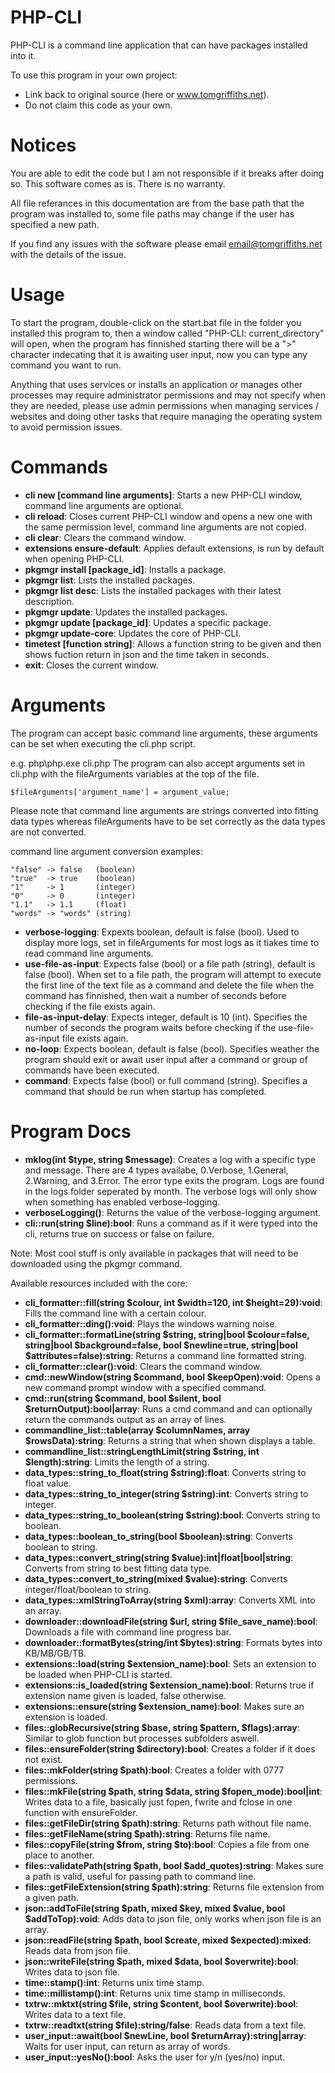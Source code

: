 # PHP-CLI
PHP-CLI is a command line application that can have packages installed into it.

To use this program in your own project:
* Link back to original source (here or www.tomgriffiths.net).
* Do not claim this code as your own.

# Notices
You are able to edit the code but I am not responsible if it breaks after doing so. This software comes as is. There is no warranty.

All file referances in this documentation are from the base path that the program was installed to, some file paths may change if the user has specified a new path.

If you find any issues with the software please email email@tomgriffiths.net with the details of the issue.

# Usage
To start the program, double-click on the start.bat file in the folder you installed this program to, then a window called "PHP-CLI: current_directory" will open, when the program has finnished starting there will be a ">" character indecating that it is awaiting user input, now you can type any command you want to run.

Anything that uses services or installs an application or manages other processes may require administrator permissions and may not specify when they are needed, please use admin permissions when managing services / websites and doing other tasks that require managing the operating system to avoid permission issues.

# Commands
- **cli new [command line arguments]**: Starts a new PHP-CLI window, command line arguments are optional.
- **cli reload**: Closes current PHP-CLI window and opens a new one with the same permission level, command line arguments are not copied.
- **cli clear**: Clears the command window.
- **extensions ensure-default**: Applies default extensions, is run by default when opening PHP-CLI.
- **pkgmgr install [package_id]**: Installs a package.
- **pkgmgr list**: Lists the installed packages.
- **pkgmgr list desc**: Lists the installed packages with their latest description.
- **pkgmgr update**: Updates the installed packages.
- **pkgmgr update [package_id]**: Updates a specific package.
- **pkgmgr update-core**: Updates the core of PHP-CLI.
- **timetest [function string]**: Allows a function string to be given and then shows fuction return in json and the time taken in seconds.
- **exit**: Closes the current window.

# Arguments
The program can accept basic command line arguments, these arguments can be set when executing the cli.php script.

e.g. php\php.exe cli.php <arg1> <arg1 value> <arg2> <arg2 value>
The program can also accept arguments set in cli.php with the fileArguments variables at the top of the file.


    $fileArguments['argument_name'] = argument_value;


Please note that command line arguments are strings converted into fitting data types whereas fileArguments have to be set correctly as the data types are not converted.

command line argument conversion examples:

    "false" -> false   (boolean)
    "true"  -> true    (boolean)
    "1"     -> 1       (integer)
    "0"     -> 0       (integer)
    "1.1"   -> 1.1     (float)
    "words" -> "words" (string)

- **verbose-logging**: Expexts boolean, default is false (bool). Used to display more logs, set in fileArguments for most logs as it tiakes time to read command line arguments.
- **use-file-as-input**: Expects false (bool) or a file path (string), default is false (bool). When set to a file path, the program will attempt to execute the first line of the text file as a command and delete the file when the command has finnished, then wait a number of seconds before checking if the file exists again.
- **file-as-input-delay**: Expects integer, default is 10 (int). Specifies the number of seconds the program waits before checking if the use-file-as-input file exists again.
- **no-loop**: Expects boolean, default is false (bool). Specifies weather the program should exit or await user input after a command or group of commands have been executed.
- **command**: Expects false (bool) or full command (string). Specifies a command that should be run when startup has completed.


# Program Docs
- **mklog(int $type, string $message)**: Creates a log with a specific type and message. There are 4 types availabe, 0.Verbose, 1.General, 2.Warning, and 3.Error. The error type exits the program. Logs are found in the logs folder seperated by month. The verbose logs will only show when something has enabled verbose-logging.
- **verboseLogging()**: Returns the value of the verbose-logging argument.
- **cli::run(string $line):bool**: Runs a command as if it were typed into the cli, returns true on success or false on failure.

Note: Most cool stuff is only available in packages that will need to be downloaded using the pkgmgr command.

Available resources included with the core:

- **cli_formatter::fill(string $colour, int $width=120, int $height=29):void**: Fills the command line with a certain colour.
- **cli_formatter::ding():void**: Plays the windows warning noise.
- **cli_formatter::formatLine(string $string, string|bool $colour=false, string|bool $background=false, bool $newline=true, string|bool $attributes=false):string**: Returns a command line formatted string.
- **cli_formatter::clear():void**: Clears the command window.
- **cmd::newWindow(string $command, bool $keepOpen):void**: Opens a new command prompt window with a specified command.
- **cmd::run(string $command, bool $silent, bool $returnOutput):bool|array**: Runs a cmd command and can optionally return the commands output as an array of lines.
- **commandline_list::table(array $columnNames, array $rowsData):string**: Returns a string that when shown displays a table.
- **commandline_list::stringLengthLimit(string $string, int $length):string**: Limits the length of a string.
- **data_types::string_to_float(string $string):float**: Converts string to float value.
- **data_types::string_to_integer(string $string):int**: Converts string to integer.
- **data_types::string_to_boolean(string $string):bool**: Converts string to boolean.
- **data_types::boolean_to_string(bool $boolean):string**: Converts boolean to string.
- **data_types::convert_string(string $value):int|float|bool|string**: Converts from string to best fitting data type.
- **data_types::convert_to_string(mixed $value):string**: Converts integer/float/boolean to string.
- **data_types::xmlStringToArray(string $xml):array**: Converts XML into an array.
- **downloader::downloadFile(string $url, string $file_save_name):bool**: Downloads a file with command line progress bar.
- **downloader::formatBytes(string/int $bytes):string**: Formats bytes into KB/MB/GB/TB.
- **extensions::load(string $extension_name):bool**: Sets an extension to be loaded when PHP-CLI is started.
- **extensions::is_loaded(string $extension_name):bool**: Returns true if extension name given is loaded, false otherwise.
- **extensions::ensure(string $extension_name):bool**: Makes sure an extension is loaded.
- **files::globRecursive(string $base, string $pattern, $flags):array**: Similar to glob function but processes subfolders aswell.
- **files::ensureFolder(string $directory):bool**: Creates a folder if it does not exist.
- **files::mkFolder(string $path):bool**: Creates a folder with 0777 permissions.
- **files::mkFile(string $path, string $data, string $fopen_mode):bool|int**: Writes data to a file, basically just fopen, fwrite and fclose in one function with ensureFolder.
- **files::getFileDir(string $path):string**: Returns path without file name.
- **files::getFileName(string $path):string**: Returns file name.
- **files::copyFile(string $from, string $to):bool**: Copies a file from one place to another.
- **files::validatePath(string $path, bool $add_quotes):string**: Makes sure a path is valid, useful for passing path to command line.
- **files::getFileExtension(string $path):string**: Returns file extension from a given path.
- **json::addToFile(string $path, mixed $key, mixed $value, bool $addToTop):void**: Adds data to json file, only works when json file is an array.
- **json::readFile(string $path, bool $create, mixed $expected):mixed**: Reads data from json file.
- **json::writeFile(string $path, mixed $data, bool $overwrite):bool**: Writes data to json file.
- **time::stamp():int**: Returns unix time stamp.
- **time::millistamp():int**: Returns unix time stamp in milliseconds.
- **txtrw::mktxt(string $file, string $content, bool $overwrite):bool**: Writes data to a text file.
- **txtrw::readtxt(string $file):string/false**: Reads data from a text file.
- **user_input::await(bool $newLine, bool $returnArray):string|array**: Waits for user input, can return as array of words.
- **user_input::yesNo():bool**: Asks the user for y/n (yes/no) input.
